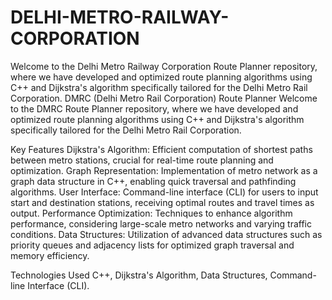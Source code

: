 # DELHI-METRO-RAILWAY-CORPORATION
Welcome to the Delhi Metro Railway Corporation Route Planner repository, where we have developed and optimized route planning algorithms using C++ and Dijkstra's algorithm specifically tailored for the Delhi Metro Rail Corporation.
DMRC (Delhi Metro Rail Corporation) Route Planner
Welcome to the DMRC Route Planner repository, where we have developed and optimized route planning algorithms using C++ and Dijkstra's algorithm specifically tailored for the Delhi Metro Rail Corporation.

Key Features
Dijkstra's Algorithm: Efficient computation of shortest paths between metro stations, crucial for real-time route planning and optimization.
Graph Representation: Implementation of metro network as a graph data structure in C++, enabling quick traversal and pathfinding algorithms.
User Interface: Command-line interface (CLI) for users to input start and destination stations, receiving optimal routes and travel times as output.
Performance Optimization: Techniques to enhance algorithm performance, considering large-scale metro networks and varying traffic conditions.
Data Structures: Utilization of advanced data structures such as priority queues and adjacency lists for optimized graph traversal and memory efficiency.

Technologies Used
C++, Dijkstra's Algorithm, Data Structures, Command-line Interface (CLI).
